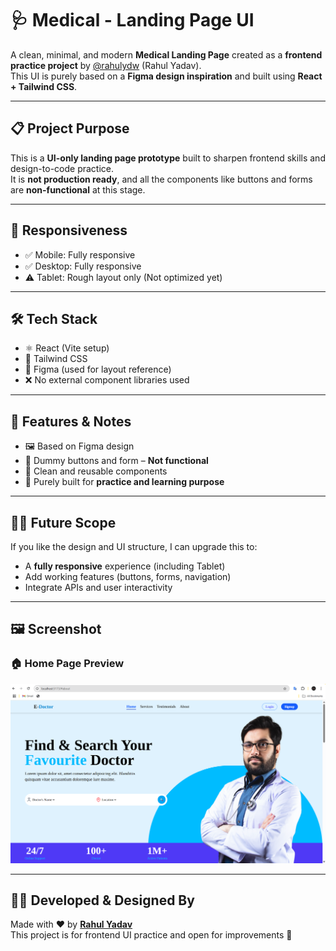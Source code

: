 # 🩺 Medical - Landing Page UI

A clean, minimal, and modern **Medical Landing Page** created as a **frontend practice project** by [@rahulydw](https://github.com/rahulydw) (Rahul Yadav).  
This UI is purely based on a **Figma design inspiration** and built using **React + Tailwind CSS**.

---

## 📋 Project Purpose

This is a **UI-only landing page prototype** built to sharpen frontend skills and design-to-code practice.  
It is **not production ready**, and all the components like buttons and forms are **non-functional** at this stage.

---

## 📱 Responsiveness

- ✅ Mobile: Fully responsive  
- ✅ Desktop: Fully responsive  
- ⚠️ Tablet: Rough layout only (Not optimized yet)

---

## 🛠 Tech Stack

- ⚛️ React (Vite setup)  
- 🎨 Tailwind CSS  
- 📐 Figma (used for layout reference)  
- ❌ No external component libraries used

---

## 🚧 Features & Notes

- 🖼️ Based on Figma design  
- 🧪 Dummy buttons and form – **Not functional**  
- 🔧 Clean and reusable components  
- 🔹 Purely built for **practice and learning purpose**

---

## 🧑‍🎨 Future Scope

If you like the design and UI structure, I can upgrade this to:
- A **fully responsive** experience (including Tablet)
- Add working features (buttons, forms, navigation)
- Integrate APIs and user interactivity

---

## 🖼️ Screenshot

### 🏠 Home Page Preview

![Home Page Screenshot](./screenshot/home.png)

---

## 🙋‍♂️ Developed & Designed By

Made with ❤️ by [**Rahul Yadav**](https://github.com/rahulydw)  
This project is for frontend UI practice and open for improvements 🚀
